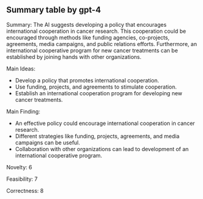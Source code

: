 ## Summary table by gpt-4
Summary: 
The AI suggests developing a policy that encourages international cooperation in cancer research. This cooperation could be encouraged through methods like funding agencies, co-projects, agreements, media campaigns, and public relations efforts. Furthermore, an international cooperative program for new cancer treatments can be established by joining hands with other organizations.

Main Ideas: 
- Develop a policy that promotes international cooperation.
- Use funding, projects, and agreements to stimulate cooperation.
- Establish an international cooperation program for developing new cancer treatments.

Main Finding: 
- An effective policy could encourage international cooperation in cancer research.
- Different strategies like funding, projects, agreements, and media campaigns can be useful.
- Collaboration with other organizations can lead to development of an international cooperative program.

Novelty: 
6

Feasibility: 
7

Correctness:
8
